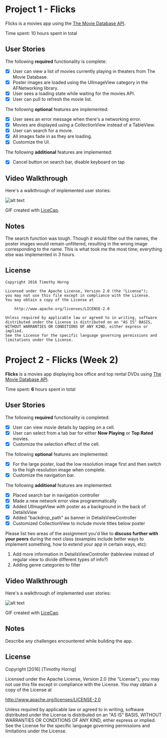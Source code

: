 # Project 1 - Flicks

Flicks is a movies app using the [The Movie Database API](http://docs.themoviedb.apiary.io/#).

Time spent: 10 hours spent in total

## User Stories

The following **required** functionality is complete:

- [x] User can view a list of movies currently playing in theaters from The Movie Database.
- [x] Poster images are loaded using the UIImageView category in the AFNetworking library.
- [x] User sees a loading state while waiting for the movies API.
- [x] User can pull to refresh the movie list.

The following **optional** features are implemented:

- [x] User sees an error message when there's a networking error.
- [x] Movies are displayed using a CollectionView instead of a TableView.
- [x] User can search for a movie.
- [x] All images fade in as they are loading.
- [x] Customize the UI.

The following **additional** features are implemented:

- [x] Cancel button on search bar, disable keyboard on tap

## Video Walkthrough 

Here's a walkthrough of implemented user stories:

![alt text](http://imgur.com/DqGOXoF.gif "Flicks Example")

GIF created with [LiceCap](http://www.cockos.com/licecap/).

## Notes

The search function was tough. Though it would filter out the names, the poster images would remain unfiltered, resulting in the wrong image corresponding to the name. This is what took me the most time; everything else was implemented in 3 hours.

## License

    Copyright 2016 Timothy Horng

    Licensed under the Apache License, Version 2.0 (the "License");
    you may not use this file except in compliance with the License.
    You may obtain a copy of the License at

        http://www.apache.org/licenses/LICENSE-2.0

    Unless required by applicable law or agreed to in writing, software
    distributed under the License is distributed on an "AS IS" BASIS,
    WITHOUT WARRANTIES OR CONDITIONS OF ANY KIND, either express or implied.
    See the License for the specific language governing permissions and
    limitations under the License.

# Project 2 - Flicks (Week 2)

**Flicks** is a movies app displaying box office and top rental DVDs using [The Movie Database API](http://docs.themoviedb.apiary.io/#).

Time spent: **6** hours spent in total

## User Stories

The following **required** functionality is completed:

- [x] User can view movie details by tapping on a cell.
- [x] User can select from a tab bar for either **Now Playing** or **Top Rated** movies.
- [x] Customize the selection effect of the cell.

The following **optional** features are implemented:

- [x] For the large poster, load the low resolution image first and then switch to the high resolution image when complete.
- [x] Customize the navigation bar.

The following **additional** features are implemented:

- [x] Placed search bar in navigation controller
- [x] Made a new network error view programmatically
- [x] Added UIImageView with poster as a background in the back of DetailsView
- [x] Added "backdrop_path" as banner in DetailsViewController
- [x] Customized CollectionView to include movie titles below poster

Please list two areas of the assignment you'd like to **discuss further with your peers** during the next class (examples include better ways to implement something, how to extend your app in certain ways, etc):

1. Add more information in DetailsViewController (tableview instead of regular view to divide different types of info?)
2. Adding genre categories to filter

## Video Walkthrough 

Here's a walkthrough of implemented user stories:

![alt text](FlicksDemo_week2.gif "Flicks Week 2 Example")

GIF created with [LiceCap](http://www.cockos.com/licecap/).

## Notes

Describe any challenges encountered while building the app.

## License

Copyright [2016] [Timothy Horng]

Licensed under the Apache License, Version 2.0 (the "License");
you may not use this file except in compliance with the License.
You may obtain a copy of the License at

http://www.apache.org/licenses/LICENSE-2.0

Unless required by applicable law or agreed to in writing, software
distributed under the License is distributed on an "AS IS" BASIS,
WITHOUT WARRANTIES OR CONDITIONS OF ANY KIND, either express or implied.
See the License for the specific language governing permissions and
limitations under the License.
